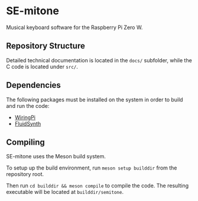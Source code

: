 # SE-mitone

Musical keyboard software for the Raspberry Pi Zero W.

## Repository Structure

Detailed technical documentation is located in the `docs/` subfolder, while the C code is located under `src/`.

## Dependencies

The following packages must be installed on the system in order to build and run the code:

- [WiringPi](https://github.com/WiringPi/WiringPi)
- [FluidSynth](https://github.com/FluidSynth/fluidsynth)

## Compiling

SE-mitone uses the Meson build system.

To setup up the build environment, run `meson setup builddir` from the repository root.

Then run `cd builddir && meson compile` to compile the code. The resulting executable will be located at `builddir/semitone`.